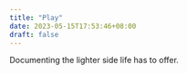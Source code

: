 ```yaml
---
title: "Play"
date: 2023-05-15T17:53:46+08:00
draft: false
---
```


Documenting the lighter side life has to offer.